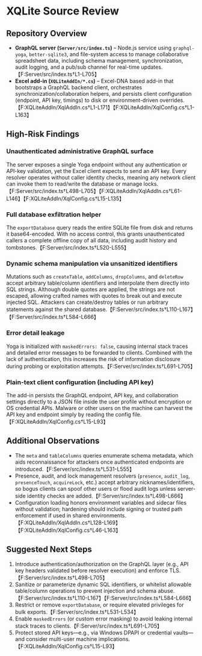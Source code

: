 # XQLite Source Review

## Repository Overview
- **GraphQL server (`Server/src/index.ts`)** – Node.js service using `graphql-yoga`, `better-sqlite3`, and file-system access to manage collaborative spreadsheet data, including schema management, synchronization, audit logging, and a pub/sub channel for real-time updates.【F:Server/src/index.ts†L1-L705】
- **Excel add-in (`XQLiteAddIn/*.cs`)** – Excel-DNA based add-in that bootstraps a GraphQL backend client, orchestrates synchronization/collaboration helpers, and persists client configuration (endpoint, API key, timings) to disk or environment-driven overrides.【F:XQLiteAddIn/XqlAddIn.cs†L1-L171】【F:XQLiteAddIn/XqlConfig.cs†L1-L163】

## High-Risk Findings

### Unauthenticated administrative GraphQL surface
The server exposes a single Yoga endpoint without any authentication or API-key validation, yet the Excel client expects to send an API key. Every resolver operates without caller identity checks, meaning any network client can invoke them to read/write the database or manage locks.【F:Server/src/index.ts†L498-L705】【F:XQLiteAddIn/XqlAddIn.cs†L61-L146】【F:XQLiteAddIn/XqlConfig.cs†L15-L135】

### Full database exfiltration helper
The `exportDatabase` query reads the entire SQLite file from disk and returns it base64-encoded. With no access control, this grants unauthenticated callers a complete offline copy of all data, including audit history and tombstones.【F:Server/src/index.ts†L520-L555】

### Dynamic schema manipulation via unsanitized identifiers
Mutations such as `createTable`, `addColumns`, `dropColumns`, and `deleteRow` accept arbitrary table/column identifiers and interpolate them directly into SQL strings. Although double quotes are applied, the strings are not escaped, allowing crafted names with quotes to break out and execute injected SQL. Attackers can create/destroy tables or run arbitrary statements against the shared database.【F:Server/src/index.ts†L110-L167】【F:Server/src/index.ts†L584-L666】

### Error detail leakage
Yoga is initialized with `maskedErrors: false`, causing internal stack traces and detailed error messages to be forwarded to clients. Combined with the lack of authentication, this increases the risk of information disclosure during probing or exploitation attempts.【F:Server/src/index.ts†L691-L705】

### Plain-text client configuration (including API key)
The add-in persists the GraphQL endpoint, API key, and collaboration settings directly to a JSON file inside the user profile without encryption or OS credential APIs. Malware or other users on the machine can harvest the API key and endpoint simply by reading the config file.【F:XQLiteAddIn/XqlConfig.cs†L15-L93】

## Additional Observations
- The `meta` and `tableColumns` queries enumerate schema metadata, which aids reconnaissance for attackers once authenticated endpoints are introduced.【F:Server/src/index.ts†L531-L555】
- Presence, audit, and lock management resolvers (`presence`, `audit_log`, `presenceTouch`, `acquireLock`, etc.) accept arbitrary nicknames/identifiers, so bogus clients can spoof other users or flood audit logs unless server-side identity checks are added.【F:Server/src/index.ts†L498-L666】
- Configuration loading honors environment variables and sidecar files without validation; hardening should include signing or trusted path enforcement if used in shared environments.【F:XQLiteAddIn/XqlAddIn.cs†L128-L169】【F:XQLiteAddIn/XqlConfig.cs†L46-L163】

## Suggested Next Steps
1. Introduce authentication/authorization on the GraphQL layer (e.g., API key headers validated before resolver execution) and enforce TLS.【F:Server/src/index.ts†L498-L705】
2. Sanitize or parameterize dynamic SQL identifiers, or whitelist allowable table/column operations to prevent injection and schema abuse.【F:Server/src/index.ts†L110-L167】【F:Server/src/index.ts†L584-L666】
3. Restrict or remove `exportDatabase`, or require elevated privileges for bulk exports.【F:Server/src/index.ts†L531-L534】
4. Enable `maskedErrors` (or custom error masking) to avoid leaking internal stack traces to clients.【F:Server/src/index.ts†L691-L705】
5. Protect stored API keys—e.g., via Windows DPAPI or credential vaults—and consider multi-user machine implications.【F:XQLiteAddIn/XqlConfig.cs†L15-L93】
